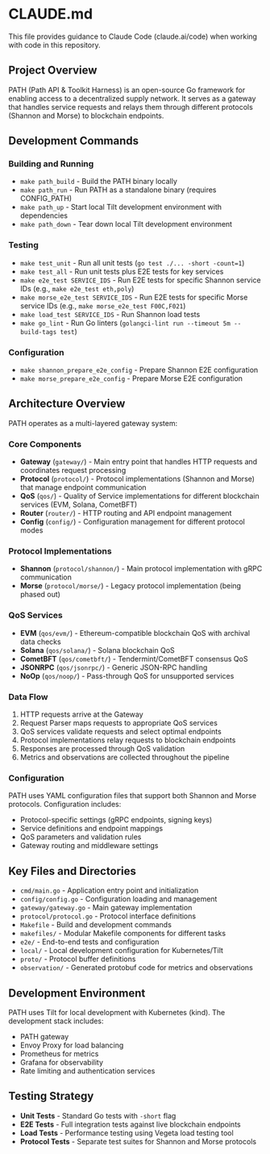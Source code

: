 # CLAUDE.md

This file provides guidance to Claude Code (claude.ai/code) when working with code in this repository.

## Project Overview

PATH (Path API & Toolkit Harness) is an open-source Go framework for enabling access to a decentralized supply network. It serves as a gateway that handles service requests and relays them through different protocols (Shannon and Morse) to blockchain endpoints.

## Development Commands

### Building and Running
- `make path_build` - Build the PATH binary locally
- `make path_run` - Run PATH as a standalone binary (requires CONFIG_PATH)
- `make path_up` - Start local Tilt development environment with dependencies
- `make path_down` - Tear down local Tilt development environment

### Testing
- `make test_unit` - Run all unit tests (`go test ./... -short -count=1`)
- `make test_all` - Run unit tests plus E2E tests for key services
- `make e2e_test SERVICE_IDS` - Run E2E tests for specific Shannon service IDs (e.g., `make e2e_test eth,poly`)
- `make morse_e2e_test SERVICE_IDS` - Run E2E tests for specific Morse service IDs (e.g., `make morse_e2e_test F00C,F021`)
- `make load_test SERVICE_IDS` - Run Shannon load tests
- `make go_lint` - Run Go linters (`golangci-lint run --timeout 5m --build-tags test`)

### Configuration
- `make shannon_prepare_e2e_config` - Prepare Shannon E2E configuration
- `make morse_prepare_e2e_config` - Prepare Morse E2E configuration

## Architecture Overview

PATH operates as a multi-layered gateway system:

### Core Components
- **Gateway** (`gateway/`) - Main entry point that handles HTTP requests and coordinates request processing
- **Protocol** (`protocol/`) - Protocol implementations (Shannon and Morse) that manage endpoint communication
- **QoS** (`qos/`) - Quality of Service implementations for different blockchain services (EVM, Solana, CometBFT)
- **Router** (`router/`) - HTTP routing and API endpoint management
- **Config** (`config/`) - Configuration management for different protocol modes

### Protocol Implementations
- **Shannon** (`protocol/shannon/`) - Main protocol implementation with gRPC communication
- **Morse** (`protocol/morse/`) - Legacy protocol implementation (being phased out)

### QoS Services
- **EVM** (`qos/evm/`) - Ethereum-compatible blockchain QoS with archival data checks
- **Solana** (`qos/solana/`) - Solana blockchain QoS
- **CometBFT** (`qos/cometbft/`) - Tendermint/CometBFT consensus QoS
- **JSONRPC** (`qos/jsonrpc/`) - Generic JSON-RPC handling
- **NoOp** (`qos/noop/`) - Pass-through QoS for unsupported services

### Data Flow
1. HTTP requests arrive at the Gateway
2. Request Parser maps requests to appropriate QoS services
3. QoS services validate requests and select optimal endpoints
4. Protocol implementations relay requests to blockchain endpoints
5. Responses are processed through QoS validation
6. Metrics and observations are collected throughout the pipeline

### Configuration
PATH uses YAML configuration files that support both Shannon and Morse protocols. Configuration includes:
- Protocol-specific settings (gRPC endpoints, signing keys)
- Service definitions and endpoint mappings
- QoS parameters and validation rules
- Gateway routing and middleware settings

## Key Files and Directories

- `cmd/main.go` - Application entry point and initialization
- `config/config.go` - Configuration loading and management
- `gateway/gateway.go` - Main gateway implementation
- `protocol/protocol.go` - Protocol interface definitions
- `Makefile` - Build and development commands
- `makefiles/` - Modular Makefile components for different tasks
- `e2e/` - End-to-end tests and configuration
- `local/` - Local development configuration for Kubernetes/Tilt
- `proto/` - Protocol buffer definitions
- `observation/` - Generated protobuf code for metrics and observations

## Development Environment

PATH uses Tilt for local development with Kubernetes (kind). The development stack includes:
- PATH gateway
- Envoy Proxy for load balancing
- Prometheus for metrics
- Grafana for observability
- Rate limiting and authentication services

## Testing Strategy

- **Unit Tests** - Standard Go tests with `-short` flag
- **E2E Tests** - Full integration tests against live blockchain endpoints
- **Load Tests** - Performance testing using Vegeta load testing tool
- **Protocol Tests** - Separate test suites for Shannon and Morse protocols